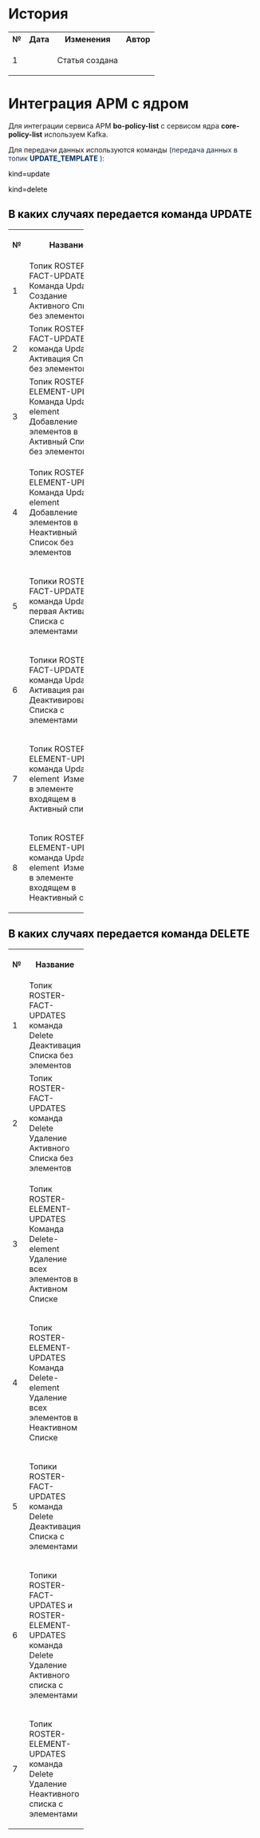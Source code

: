 <h1>История</h1>
<table class="wrapped"><colgroup><col /><col /><col /><col /></colgroup>
<tbody>
<tr>
<th class="numberingColumn">№</th>
<th>Дата</th>
<th>Изменения</th>
<th>Автор</th></tr>
<tr>
<td class="numberingColumn">1</td>
<td>
<div class="content-wrapper">
<p><time datetime="2022-12-28" />&nbsp;</p></div></td>
<td>Статья создана</td>
<td>
<div class="content-wrapper">
<p><ac:link><ri:user ri:userkey="8aa405e56e670730016e695c60670008" /></ac:link></p></div></td></tr></tbody></table>
<h1>Интеграция<span>&nbsp;</span>АРМ с ядром</h1>
<p>Для интеграции сервиса АРМ<span>&nbsp;</span><strong>bo-policy-list</strong><span>&nbsp;</span>с сервисом ядра&nbsp;<strong>core-policy-list</strong>&nbsp;используем Kafka.</p>
<p>Для передачи данных используются<span>&nbsp;</span>команды&nbsp;(<span style="color: rgb(23,43,77);">передача данных в топик&nbsp;</span><span style="color: rgb(0,51,102);"><strong>UPDATE_TEMPLATE</strong></span><span style="color: rgb(23,43,77);">&nbsp;):</span></p>
<p><span style="color: rgb(0,0,0);"><span style="color: black;">kind=update&nbsp;</span></span></p>
<p><span style="color: rgb(0,0,0);"><span style="color: black;">kind=delete</span></span></p>
<h2><span style="color: rgb(0,0,0);"><span style="color: black;">В каких случаях передается команда<span>&nbsp;</span>UPDATE</span></span></h2>
<table class="wrapped relative-table" style="width: 29.9465%;"><colgroup><col style="width: 4.2486%;" /><col style="width: 95.7276%;" /></colgroup>
<tbody>
<tr>
<th class="numberingColumn">
<p>№</p></th>
<th>
<p>Название</p></th></tr>
<tr>
<td class="numberingColumn">1</td>
<td>Топик ROSTER-FACT-UPDATES Команда Update Создание Активного Списка без элементов</td></tr>
<tr>
<td class="numberingColumn">2</td>
<td>Топик ROSTER-FACT-UPDATES команда Update Активация Списка без элементов</td></tr>
<tr>
<td class="numberingColumn">3</td>
<td>Топик ROSTER-ELEMENT-UPDATES Команда Update-element Добавление элементов в Активный Список без элементов</td></tr>
<tr>
<td class="numberingColumn">4</td>
<td>
<p>Топик ROSTER-ELEMENT-UPDATES Команда Update-element Добавление элементов в Неактивный Список без элементов</p></td></tr>
<tr>
<td class="numberingColumn">5</td>
<td>
<p>Топики ROSTER-FACT-UPDATES команда Update первая Активация Списка с элементами</p></td></tr>
<tr>
<td class="numberingColumn">6</td>
<td>
<p>Топики ROSTER-FACT-UPDATES команда Update Активация ранее Деактивированного Списка с элементами</p></td></tr>
<tr>
<td class="numberingColumn">7</td>
<td>
<p>Топик ROSTER-ELEMENT-UPDATES команда Update-element &nbsp;Изменение в элементе входящем в Активный список</p></td></tr>
<tr>
<td class="numberingColumn">8</td>
<td>
<p>Топик ROSTER-ELEMENT-UPDATES команда Update-element &nbsp;Изменение в элементе входящем в Неактивный список</p></td></tr></tbody></table>
<h2><span style="color: rgb(0,0,0);"><span style="color: black;">В каких случаях передается команда DELETE</span></span></h2>
<table class="wrapped relative-table" style="width: 29.9799%;"><colgroup><col style="width: 4.24386%;" /><col style="width: 95.7338%;" /></colgroup>
<tbody>
<tr>
<th class="numberingColumn">№</th>
<th>
<p>Название</p></th></tr>
<tr>
<td class="numberingColumn">1</td>
<td>Топик ROSTER-FACT-UPDATES команда Delete Деактивация Списка без элементов</td></tr>
<tr>
<td class="numberingColumn">2</td>
<td>Топик ROSTER-FACT-UPDATES команда Delete Удаление Активного Списка без элементов</td></tr>
<tr>
<td class="numberingColumn">3</td>
<td>
<p>Топик ROSTER-ELEMENT-UPDATES Команда Delete-element Удаление всех элементов в Активном Списке</p></td></tr>
<tr>
<td class="numberingColumn">4</td>
<td>
<p>Топик ROSTER-ELEMENT-UPDATES Команда Delete-element Удаление всех элементов в Неактивном Списке</p></td></tr>
<tr>
<td class="numberingColumn">5</td>
<td>
<p>Топики ROSTER-FACT-UPDATES команда Delete Деактивация Списка с элементами</p></td></tr>
<tr>
<td class="numberingColumn">6</td>
<td>
<p>Топики ROSTER-FACT-UPDATES и ROSTER-ELEMENT-UPDATES команда Delete Удаление Активного списка с элементами</p></td></tr>
<tr>
<td class="numberingColumn">7</td>
<td>
<p>Топик ROSTER-ELEMENT-UPDATES команда Delete Удаление Неактивного списка с элементами</p></td></tr></tbody></table>